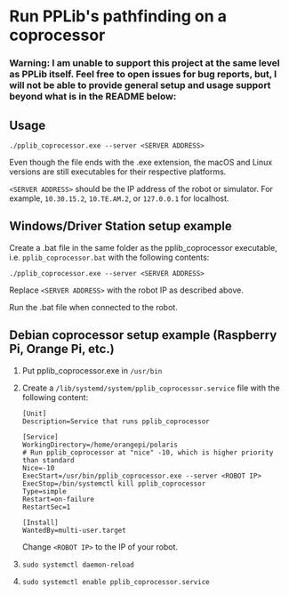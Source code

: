 # Run PPLib's pathfinding on a coprocessor

### Warning: I am unable to support this project at the same level as PPLib itself. Feel free to open issues for bug reports, but, I will not be able to provide general setup and usage support beyond what is in the README below:

## Usage
`./pplib_coprocessor.exe --server <SERVER ADDRESS>`

Even though the file ends with the .exe extension, the macOS and Linux versions are still executables for their respective platforms.

`<SERVER ADDRESS>` should be the IP address of the robot or simulator. For example, `10.30.15.2`, `10.TE.AM.2`, or `127.0.0.1` for localhost.

## Windows/Driver Station setup example
Create a .bat file in the same folder as the pplib_coprocessor executable, i.e. `pplib_coprocessor.bat` with the following contents:
```
./pplib_coprocessor.exe --server <SERVER ADDRESS>
```

Replace `<SERVER ADDRESS>` with the robot IP as described above.

Run the .bat file when connected to the robot.

## Debian coprocessor setup example (Raspberry Pi, Orange Pi, etc.)

1. Put pplib_coprocessor.exe in `/usr/bin`
2. Create a `/lib/systemd/system/pplib_coprocessor.service` file with the following content:
    ```
    [Unit]
    Description=Service that runs pplib_coprocessor

    [Service]
    WorkingDirectory=/home/orangepi/polaris
    # Run pplib_coprocessor at "nice" -10, which is higher priority than standard
    Nice=-10
    ExecStart=/usr/bin/pplib_coprocessor.exe --server <ROBOT IP>
    ExecStop=/bin/systemctl kill pplib_coprocessor
    Type=simple
    Restart=on-failure
    RestartSec=1

    [Install]
    WantedBy=multi-user.target
    ```

    Change `<ROBOT IP>` to the IP of your robot.
3. `sudo systemctl daemon-reload`
4. `sudo systemctl enable pplib_coprocessor.service`